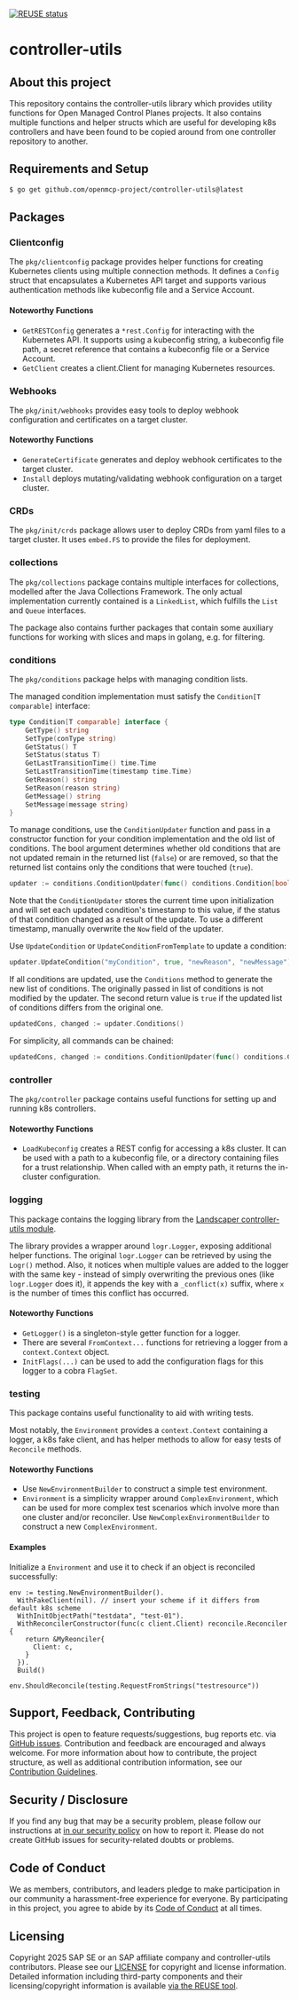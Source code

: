 [![REUSE status](https://api.reuse.software/badge/github.com/openmcp-project/controller-utils)](https://api.reuse.software/info/github.com/openmcp-project/controller-utils)

# controller-utils

## About this project

This repository contains the controller-utils library which provides utility functions for Open Managed Control Planes projects. It also contains multiple functions and helper structs which are useful for developing k8s controllers and have been found to be copied around from one controller repository to another.

## Requirements and Setup

```bash
$ go get github.com/openmcp-project/controller-utils@latest
```


## Packages

### Clientconfig

The `pkg/clientconfig` package provides helper functions for creating Kubernetes clients using multiple connection methods. It defines a `Config` struct that encapsulates a Kubernetes API target and supports various authentication methods like kubeconfig file and a Service Account.

#### Noteworthy Functions

- `GetRESTConfig` generates a `*rest.Config` for interacting with the Kubernetes API. It supports using a kubeconfig string, a kubeconfig file path, a secret reference that contains a kubeconfig file or a Service Account.
- `GetClient` creates a client.Client for managing Kubernetes resources.

### Webhooks
The `pkg/init/webhooks` provides easy tools to deploy webhook configuration and certificates on a target cluster.

#### Noteworthy Functions
- `GenerateCertificate` generates and deploy webhook certificates to the target cluster.
- `Install` deploys mutating/validating webhook configuration on a target cluster.

### CRDs
The `pkg/init/crds` package allows user to deploy CRDs from yaml files to a target cluster. It uses `embed.FS` to provide the files for deployment.


### collections

The `pkg/collections` package contains multiple interfaces for collections, modelled after the Java Collections Framework. The only actual implementation currently contained is a `LinkedList`, which fulfills the `List` and `Queue` interfaces.

The package also contains further packages that contain some auxiliary functions for working with slices and maps in golang, e.g. for filtering.

### conditions

The `pkg/conditions` package helps with managing condition lists.

The managed condition implementation must satisfy the `Condition[T comparable]` interface:
```go
type Condition[T comparable] interface {
	GetType() string
	SetType(conType string)
	GetStatus() T
	SetStatus(status T)
	GetLastTransitionTime() time.Time
	SetLastTransitionTime(timestamp time.Time)
	GetReason() string
	SetReason(reason string)
	GetMessage() string
	SetMessage(message string)
}
```

To manage conditions, use the `ConditionUpdater` function and pass in a constructor function for your condition implementation and the old list of conditions. The bool argument determines whether old conditions that are not updated remain in the returned list (`false`) or are removed, so that the returned list contains only the conditions that were touched (`true`).

```go
updater := conditions.ConditionUpdater(func() conditions.Condition[bool] { return &conImpl{} }, oldCons, false)
```

Note that the `ConditionUpdater` stores the current time upon initialization and will set each updated condition's timestamp to this value, if the status of that condition changed as a result of the update. To use a different timestamp, manually overwrite the `Now` field of the updater.

Use `UpdateCondition` or `UpdateConditionFromTemplate` to update a condition:
```go
updater.UpdateCondition("myCondition", true, "newReason", "newMessage")
```

If all conditions are updated, use the `Conditions` method to generate the new list of conditions. The originally passed in list of conditions is not modified by the updater.
The second return value is `true` if the updated list of conditions differs from the original one.
```go
updatedCons, changed := updater.Conditions()
```

For simplicity, all commands can be chained:
```go
updatedCons, changed := conditions.ConditionUpdater(func() conditions.Condition[bool] { return &conImpl{} }, oldCons, false).UpdateCondition("myCondition", true, "newReason", "newMessage").Conditions()
```

### controller

The `pkg/controller` package contains useful functions for setting up and running k8s controllers.

#### Noteworthy Functions

- `LoadKubeconfig` creates a REST config for accessing a k8s cluster. It can be used with a path to a kubeconfig file, or a directory containing files for a trust relationship. When called with an empty path, it returns the in-cluster configuration.

### logging

This package contains the logging library from the [Landscaper controller-utils module](https://github.com/gardener/landscaper/tree/master/controller-utils/pkg/logging).

The library provides a wrapper around `logr.Logger`, exposing additional helper functions. The original `logr.Logger` can be retrieved by using the `Logr()` method. Also, it notices when multiple values are added to the logger with the same key - instead of simply overwriting the previous ones (like `logr.Logger` does it), it appends the key with a `_conflict(x)` suffix, where `x` is the number of times this conflict has occurred.

#### Noteworthy Functions

- `GetLogger()` is a singleton-style getter function for a logger.
- There are several `FromContext...` functions for retrieving a logger from a `context.Context` object.
- `InitFlags(...)` can be used to add the configuration flags for this logger to a cobra `FlagSet`.

### testing

This package contains useful functionality to aid with writing tests.

Most notably, the `Environment` provides a `context.Context` containing a logger, a k8s fake client, and has helper methods to allow for easy tests of `Reconcile` methods.

#### Noteworthy Functions

- Use `NewEnvironmentBuilder` to construct a simple test environment.
- `Environment` is a simplicity wrapper around `ComplexEnvironment`, which can be used for more complex test scenarios which involve more than one cluster and/or reconciler. Use `NewComplexEnvironmentBuilder` to construct a new `ComplexEnvironment`.

#### Examples

Initialize a `Environment` and use it to check if an object is reconciled successfully:
```golang
env := testing.NewEnvironmentBuilder().
  WithFakeClient(nil). // insert your scheme if it differs from default k8s scheme
  WithInitObjectPath("testdata", "test-01").
  WithReconcilerConstructor(func(c client.Client) reconcile.Reconciler {
    return &MyReonciler{
      Client: c,
    }
  }).
  Build()

env.ShouldReconcile(testing.RequestFromStrings("testresource"))
```

## Support, Feedback, Contributing

This project is open to feature requests/suggestions, bug reports etc. via [GitHub issues](https://github.com/openmcp-project/controller-utils/issues). Contribution and feedback are encouraged and always welcome. For more information about how to contribute, the project structure, as well as additional contribution information, see our [Contribution Guidelines](CONTRIBUTING.md).

## Security / Disclosure
If you find any bug that may be a security problem, please follow our instructions at [in our security policy](https://github.com/openmcp-project/controller-utils/security/policy) on how to report it. Please do not create GitHub issues for security-related doubts or problems.

## Code of Conduct

We as members, contributors, and leaders pledge to make participation in our community a harassment-free experience for everyone. By participating in this project, you agree to abide by its [Code of Conduct](https://github.com/openmcp-project/.github/blob/main/CODE_OF_CONDUCT.md) at all times.

## Licensing

Copyright 2025 SAP SE or an SAP affiliate company and controller-utils contributors. Please see our [LICENSE](LICENSE) for copyright and license information. Detailed information including third-party components and their licensing/copyright information is available [via the REUSE tool](https://api.reuse.software/info/github.com/openmcp-project/controller-utils).
